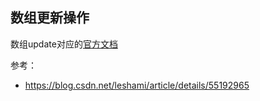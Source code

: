 ## 数组更新操作
数组update对应的[官方文档](https://docs.mongodb.com/manual/reference/operator/update/addToSet/index.html)

参考：
* https://blog.csdn.net/leshami/article/details/55192965
